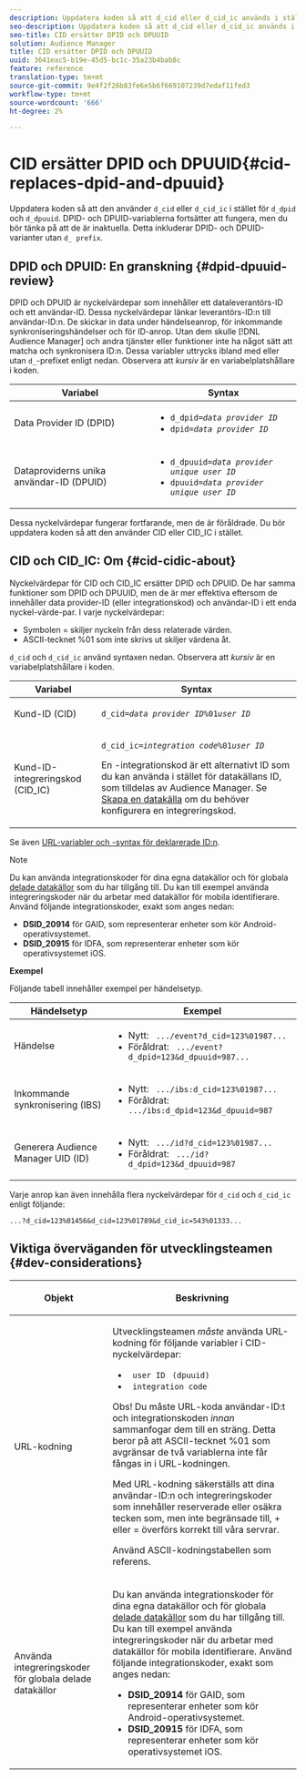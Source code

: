```yaml
---
description: Uppdatera koden så att d_cid eller d_cid_ic används i stället för d_pid och d_dpuuid. DPID- och DPUID-variablerna fortsätter att fungera, men du bör tänka på att de är inaktuella. Detta inkluderar DPID- och DPUID-varianter utan d_prefixet.
seo-description: Uppdatera koden så att d_cid eller d_cid_ic används i stället för d_pid och d_dpuuid. DPID- och DPUID-variablerna fortsätter att fungera, men du bör tänka på att de är inaktuella. Detta inkluderar DPID- och DPUID-varianter utan d_prefixet.
seo-title: CID ersätter DPID och DPUUID
solution: Audience Manager
title: CID ersätter DPID och DPUUID
uuid: 3641eac5-b19e-45d5-bc1c-35a23b4bab8c
feature: reference
translation-type: tm+mt
source-git-commit: 9e4f2f26b83fe6e5b6f669107239d7edaf11fed3
workflow-type: tm+mt
source-wordcount: '666'
ht-degree: 2%

---
```



# CID ersätter DPID och DPUUID{#cid-replaces-dpid-and-dpuuid}

Uppdatera koden så att den använder `d_cid` eller `d_cid_ic` i stället för `d_dpid` och `d_dpuuid`. DPID- och DPUID-variablerna fortsätter att fungera, men du bör tänka på att de är inaktuella. Detta inkluderar DPID- och DPUID-varianter utan `d_ prefix`.

## DPID och DPUID: En granskning {#dpid-dpuuid-review}

DPID och DPUID är nyckelvärdepar som innehåller ett dataleverantörs-ID och ett användar-ID. Dessa nyckelvärdepar länkar leverantörs-ID:n till användar-ID:n. De skickar in data under händelseanrop, för inkommande synkroniseringshändelser och för ID-anrop. Utan dem skulle [!DNL Audience Manager] och andra tjänster eller funktioner inte ha något sätt att matcha och synkronisera ID:n. Dessa variabler uttrycks ibland med eller utan `d_`-prefixet enligt nedan. Observera att *kursiv* är en variabelplatshållare i koden.

<table id="table_932B4416AE1E44E4A1E98D779D3B1ED5"> 
 <thead> 
  <tr> 
   <th colname="col1" class="entry"> Variabel </th> 
   <th colname="col2" class="entry"> Syntax </th> 
  </tr> 
 </thead>
 <tbody> 
  <tr> 
   <td colname="col1"> <p>Data Provider ID (DPID) </p> </td> 
   <td colname="col2"> 
    <ul id="ul_0567D39DCE784C20A81EC0845C7B1C6B"> 
     <li id="li_DDD8C18266314987A7C802918F4892A8"> <code>d_dpid=<i>data provider ID</i></code> </li> 
     <li id="li_80185558932E416698ABD71158303EA8"> <code>dpid=<i>data provider ID</i></code> </li> 
    </ul> </td> 
  </tr> 
  <tr> 
   <td colname="col1"> <p>Dataproviderns unika användar-ID (DPUID) </p> </td> 
   <td colname="col2"> 
    <ul id="ul_EA7F769523B142CE8FF5886E5CDFF2D9"> 
     <li id="li_C984E2FF0A83495880BB87C610FA3F79"> <code>d_dpuuid=<i>data provider unique user ID</i></code> </li> 
     <li id="li_DCFFAC995DCC49F489ACEFD97A06F877"> <code>dpuuid=<i>data provider unique user ID</i></code> </li> 
    </ul> </td> 
  </tr> 
 </tbody> 
</table>

Dessa nyckelvärdepar fungerar fortfarande, men de är föråldrade. Du bör uppdatera koden så att den använder CID eller CID_IC i stället.

## CID och CID_IC: Om {#cid-cidic-about}

Nyckelvärdepar för CID och CID_IC ersätter DPID och DPUID. De har samma funktioner som DPID och DPUUID, men de är mer effektiva eftersom de innehåller data provider-ID (eller integrationskod) och användar-ID i ett enda nyckel-värde-par. I varje nyckelvärdepar:

* Symbolen = skiljer nyckeln från dess relaterade värden.
* ASCII-tecknet %01 som inte skrivs ut skiljer värdena åt.

`d_cid` och  `d_cid_ic` använd syntaxen nedan. Observera att *kursiv* är en variabelplatshållare i koden.

<table id="table_0C8A4F8FDBC84416B4EB476F67BCFA8E"> 
 <thead> 
  <tr> 
   <th colname="col1" class="entry"> Variabel </th> 
   <th colname="col2" class="entry"> Syntax </th> 
  </tr> 
 </thead>
 <tbody> 
  <tr> 
   <td colname="col1"> <p>Kund-ID (CID) </p> </td> 
   <td colname="col2"> <p> <code>d_cid=<i>data provider ID</i>%01<i>user ID</i></code> </p> </td> 
  </tr> 
  <tr> 
   <td colname="col1"> <p>Kund-ID-integreringskod (CID_IC) </p> </td> 
   <td colname="col2"> <p> <code>d_cid_ic=<i>integration code</i>%01<i>user ID</i></code> </p> <p> En <span class="term">-integrationskod</span> är ett alternativt ID som du kan använda i stället för datakällans ID, som tilldelas av <span class="keyword"> Audience Manager</span>. Se <a href="../features/manage-datasources.md#create-data-source"> Skapa en datakälla</a> om du behöver konfigurera en integreringskod. </p> </td> 
  </tr> 
 </tbody> 
</table>

Se även [URL-variabler och -syntax för deklarerade ID:n](../features/declared-ids.md#variables-and-syntax).

>[!NOTE]
>
>Du kan använda integrationskoder för dina egna datakällor och för globala [delade datakällor](../features/datasources-list-and-settings.md#settings-menu-options) som du har tillgång till. Du kan till exempel använda integreringskoder när du arbetar med datakällor för mobila identifierare. Använd följande integrationskoder, exakt som anges nedan:

* **DSID_20914** för GAID, som representerar enheter som kör Android-operativsystemet.
* **DSID_20915** för IDFA, som representerar enheter som kör operativsystemet iOS.

**Exempel**

Följande tabell innehåller exempel per händelsetyp.

<table id="table_097A58CCD6E64C4DB0652271A4F31AE8"> 
 <thead> 
  <tr> 
   <th colname="col1" class="entry"> Händelsetyp </th> 
   <th colname="col2" class="entry"> Exempel </th> 
  </tr>
 </thead>
 <tbody> 
  <tr> 
   <td colname="col1"> <p>Händelse </p> </td> 
   <td colname="col2"> 
    <ul id="ul_6EAB4188C6954512A28D1A8328794BCB"> 
     <li id="li_344AAEF1622343489E2AD6E2929CEA98">Nytt: <code> .../event?d_cid=123%01987...</code> </li> 
     <li id="li_B673C1BA5AD24C46AB8F8232EF89CE89">Föråldrat: <code> .../event?d_dpid=123&amp;d_dpuuid=987...</code> </li> 
    </ul> </td> 
  </tr> 
  <tr> 
   <td colname="col1"> <p>Inkommande synkronisering (IBS) </p> </td> 
   <td colname="col2"> 
    <ul id="ul_78270745CBC2469B8CA9EDB7032B8F92"> 
     <li id="li_8C4620A04504442185F013F74E6B0647">Nytt: <code> .../ibs:d_cid=123%01987...</code> </li> 
     <li id="li_2A8F761C76334C1BB097CF1A9D7E8429">Föråldrat: <code> .../ibs:d_dpid=123&amp;d_dpuuid=987</code> </li> 
    </ul> </td> 
  </tr> 
  <tr> 
   <td colname="col1"> <p>Generera Audience Manager UID (ID) </p> </td> 
   <td colname="col2"> 
    <ul id="ul_EAA764DCFF7244F69ABF67ACEE13E579"> 
     <li id="li_18467A531FAF454A881CBD157BBFD6D2">Nytt: <code> .../id?d_cid=123%01987...</code> </li> 
     <li id="li_433C33F7BC284362AC7CC3C9DC0BF471">Föråldrat: <code> .../id?d_dpid=123&amp;d_dpuuid=987</code> </li> 
    </ul> </td> 
  </tr> 
 </tbody> 
</table>

Varje anrop kan även innehålla flera nyckelvärdepar för `d_cid` och `d_cid_ic` enligt följande:

```
...?d_cid=123%01456&d_cid=123%01789&d_cid_ic=543%01333...
```

## Viktiga överväganden för utvecklingsteamen {#dev-considerations}

<table id="table_5DD068FAE68A42CDB49B6C064706802A"> 
 <thead> 
  <tr> 
   <th colname="col1" class="entry"> <p>Objekt </p> </th> 
   <th colname="col2" class="entry"> <p>Beskrivning </p> </th> 
  </tr>
 </thead>
 <tbody> 
  <tr> 
   <td colname="col1"> <p>URL-kodning </p> </td> 
   <td colname="col2"> <p>Utvecklingsteamen <i>måste</i> använda URL-kodning för följande variabler i CID-nyckelvärdepar: </p> <p> 
     <ul id="ul_66DCB63C60914057B2BE21F49D9A36CA"> 
      <li id="li_6D82B4DB40BB4BB0B8FAF5841577FAAC"><code> user ID</code> <code> (dpuuid)</code> </li> 
      <li id="li_D2F94B07B0D84B09A5CDFA48518DDD62"><code> integration code</code> </li> 
     </ul> </p> <p> <p>Obs! Du måste URL-koda användar-ID:t och integrationskoden <i>innan</i> sammanfogar dem till en sträng. Detta beror på att ASCII-tecknet %01 som avgränsar de två variablerna inte får fångas in i URL-kodningen. </p> </p> <p>Med URL-kodning säkerställs att dina användar-ID:n och integreringskoder som innehåller reserverade eller osäkra tecken som, men inte begränsade till, + eller = överförs korrekt till våra servrar. </p> <p>Använd ASCII-kodningstabellen <a href="https://www.w3schools.com/tags/ref_urlencode.asp" format="https" scope="external"></a> som referens. </p> </td> 
  </tr> 
  <tr> 
   <td colname="col1"> <p>Använda integreringskoder för globala delade datakällor </p> </td> 
   <td colname="col2"> <p>Du kan använda integrationskoder för dina egna datakällor och för globala <a href="../features/datasources-list-and-settings.md#settings-menu-options"> delade datakällor</a> som du har tillgång till. Du kan till exempel använda integreringskoder när du arbetar med datakällor för mobila identifierare. Använd följande integrationskoder, exakt som anges nedan: </p> <p> 
     <ul id="ul_B306EE96A3BD4CE982E113D5E23826CF"> 
      <li id="li_3340C7AFA9AB4105A2CCF3E476EC7552"> <b>DSID_20914</b> för GAID, som representerar enheter som kör Android-operativsystemet. </li> 
      <li id="li_779D9F08021043FCB233A0ABF5160C76"> <b>DSID_20915</b> för IDFA, som representerar enheter som kör operativsystemet iOS. </li> 
     </ul> </p> </td> 
  </tr> 
 </tbody> 
</table>

